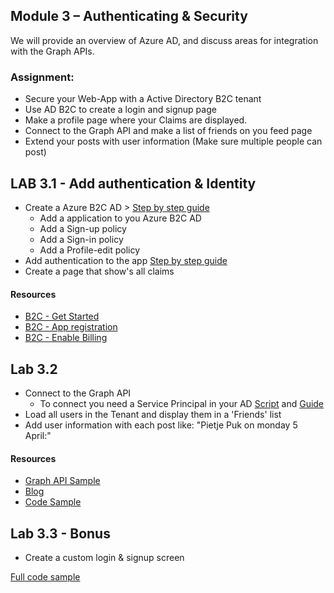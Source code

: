 ## Module 3 – Authenticating & Security ##
We will provide an overview of Azure AD, and discuss areas for integration with the Graph APIs.



### Assignment: ###
* Secure your Web-App with a Active Directory B2C tenant
* Use AD B2C to create a login and signup page
* Make a profile page where your Claims are displayed. 
* Connect to the Graph API and make a list of friends on you feed page
* Extend your posts with user information (Make sure multiple people can post)


## LAB 3.1 - Add authentication & Identity ###
* Create a Azure B2C AD > [Step by step guide](https://docs.microsoft.com/da-dk/azure/active-directory-b2c/active-directory-b2c-get-started)
  * Add a application to you Azure B2C AD
  * Add a Sign-up policy
  * Add a Sign-in policy
  * Add a Profile-edit policy
* Add authentication to the app [Step by step guide](https://docs.microsoft.com/en-us/azure/active-directory-b2c/active-directory-b2c-devquickstarts-web-dotnet)
* Create a page that show's all claims

#### Resources ####
* [B2C - Get Started](https://docs.microsoft.com/da-dk/azure/active-directory-b2c/active-directory-b2c-get-started)
* [B2C - App registration](https://docs.microsoft.com/da-dk/azure/active-directory-b2c/active-directory-b2c-app-registration)
* [B2C - Enable Billing](https://docs.microsoft.com/en-us/azure/active-directory-b2c/active-directory-b2c-how-to-enable-billing)


## Lab 3.2 ##
* Connect to the Graph API
   * To connect you need a Service Principal in your AD [Script](Service%20Principal.ps1) and [Guide](https://docs.microsoft.com/da-dk/azure/active-directory-b2c/active-directory-b2c-devquickstarts-graph-dotnet)
* Load all users in the Tenant and display them in a 'Friends' list
* Add user information with each post like: "Pietje Puk on monday 5 April:"

#### Resources ####
* [Graph API Sample](https://docs.microsoft.com/da-dk/azure/active-directory-b2c/active-directory-b2c-devquickstarts-graph-dotnet)
* [Blog](https://blog.siliconvalve.com/2016/07/25/creating-azure-ad-b2c-service-principals-with-powershell/)
* [Code Sample](https://github.com/AzureADQuickStarts/B2C-GraphAPI-DotNet)

## Lab 3.3 - Bonus ##
* Create a custom login & signup screen 

[Full code sample](https://github.com/OrdinaSD/AzureChallenge-Henk-Boelman/tree/Lab_3)
